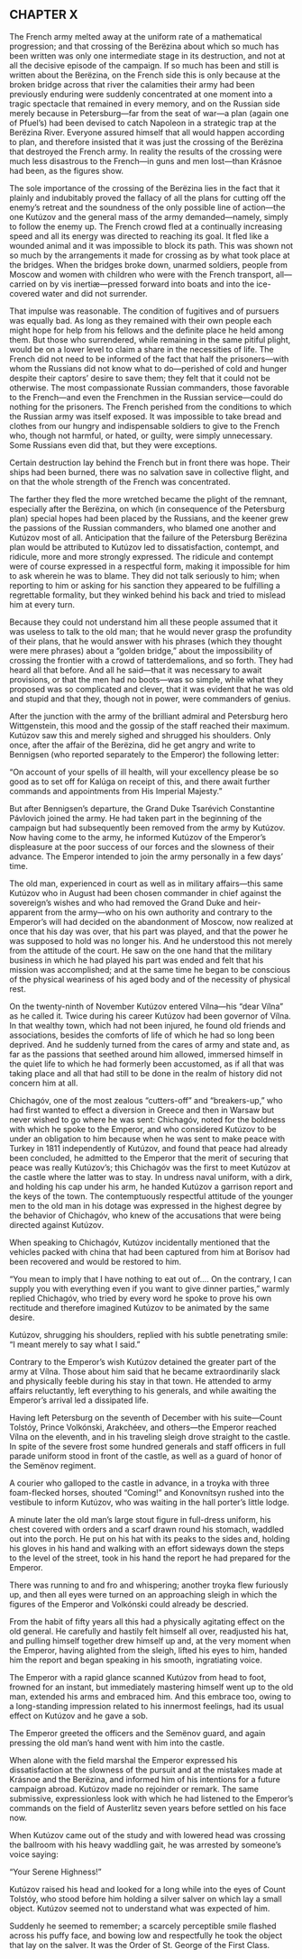 ## CHAPTER X

The French army melted away at the uniform rate of a mathematical
progression; and that crossing of the Berëzina about which so much has
been written was only one intermediate stage in its destruction, and
not at all the decisive episode of the campaign. If so much has been
and still is written about the Berëzina, on the French side this is only
because at the broken bridge across that river the calamities their army
had been previously enduring were suddenly concentrated at one moment
into a tragic spectacle that remained in every memory, and on the
Russian side merely because in Petersburg—far from the seat of war—a
plan (again one of Pfuel’s) had been devised to catch Napoleon in a
strategic trap at the Berëzina River. Everyone assured himself that all
would happen according to plan, and therefore insisted that it was just
the crossing of the Berëzina that destroyed the French army. In reality
the results of the crossing were much less disastrous to the French—in
guns and men lost—than Krásnoe had been, as the figures show.

The sole importance of the crossing of the Berëzina lies in the fact
that it plainly and indubitably proved the fallacy of all the plans for
cutting off the enemy’s retreat and the soundness of the only possible
line of action—the one Kutúzov and the general mass of the army
demanded—namely, simply to follow the enemy up. The French crowd fled
at a continually increasing speed and all its energy was directed to
reaching its goal. It fled like a wounded animal and it was impossible
to block its path. This was shown not so much by the arrangements it
made for crossing as by what took place at the bridges. When the bridges
broke down, unarmed soldiers, people from Moscow and women with
children who were with the French transport, all—carried on by vis
inertiæ—pressed forward into boats and into the ice-covered water and
did not surrender.

That impulse was reasonable. The condition of fugitives and of pursuers
was equally bad. As long as they remained with their own people each
might hope for help from his fellows and the definite place he held
among them. But those who surrendered, while remaining in the same
pitiful plight, would be on a lower level to claim a share in the
necessities of life. The French did not need to be informed of the fact
that half the prisoners—with whom the Russians did not know what to
do—perished of cold and hunger despite their captors’ desire to save
them; they felt that it could not be otherwise. The most compassionate
Russian commanders, those favorable to the French—and even the Frenchmen
in the Russian service—could do nothing for the prisoners. The French
perished from the conditions to which the Russian army was itself
exposed. It was impossible to take bread and clothes from our hungry and
indispensable soldiers to give to the French who, though not harmful, or
hated, or guilty, were simply unnecessary. Some Russians even did that,
but they were exceptions.

Certain destruction lay behind the French but in front there was hope.
Their ships had been burned, there was no salvation save in collective
flight, and on that the whole strength of the French was concentrated.

The farther they fled the more wretched became the plight of the
remnant, especially after the Berëzina, on which (in consequence of the
Petersburg plan) special hopes had been placed by the Russians, and
the keener grew the passions of the Russian commanders, who blamed one
another and Kutúzov most of all. Anticipation that the failure of
the Petersburg Berëzina plan would be attributed to Kutúzov led
to dissatisfaction, contempt, and ridicule, more and more strongly
expressed. The ridicule and contempt were of course expressed in a
respectful form, making it impossible for him to ask wherein he was
to blame. They did not talk seriously to him; when reporting to him or
asking for his sanction they appeared to be fulfilling a regrettable
formality, but they winked behind his back and tried to mislead him at
every turn.

Because they could not understand him all these people assumed that
it was useless to talk to the old man; that he would never grasp the
profundity of their plans, that he would answer with his phrases (which
they thought were mere phrases) about a “golden bridge,” about the
impossibility of crossing the frontier with a crowd of tatterdemalions,
and so forth. They had heard all that before. And all he said—that it
was necessary to await provisions, or that the men had no boots—was so
simple, while what they proposed was so complicated and clever, that
it was evident that he was old and stupid and that they, though not in
power, were commanders of genius.

After the junction with the army of the brilliant admiral and Petersburg
hero Wittgenstein, this mood and the gossip of the staff reached their
maximum. Kutúzov saw this and merely sighed and shrugged his shoulders.
Only once, after the affair of the Berëzina, did he get angry and write
to Bennigsen (who reported separately to the Emperor) the following
letter:

“On account of your spells of ill health, will your excellency please
be so good as to set off for Kalúga on receipt of this, and there await
further commands and appointments from His Imperial Majesty.”

But after Bennigsen’s departure, the Grand Duke Tsarévich Constantine
Pávlovich joined the army. He had taken part in the beginning of the
campaign but had subsequently been removed from the army by Kutúzov.
Now having come to the army, he informed Kutúzov of the Emperor’s
displeasure at the poor success of our forces and the slowness of their
advance. The Emperor intended to join the army personally in a few days’
time.

The old man, experienced in court as well as in military affairs—this
same Kutúzov who in August had been chosen commander in chief
against the sovereign’s wishes and who had removed the Grand Duke and
heir-apparent from the army—who on his own authority and contrary to the
Emperor’s will had decided on the abandonment of Moscow, now realized at
once that his day was over, that his part was played, and that the power
he was supposed to hold was no longer his. And he understood this not
merely from the attitude of the court. He saw on the one hand that the
military business in which he had played his part was ended and felt
that his mission was accomplished; and at the same time he began to
be conscious of the physical weariness of his aged body and of the
necessity of physical rest.

On the twenty-ninth of November Kutúzov entered Vílna—his “dear Vílna”
as he called it. Twice during his career Kutúzov had been governor of
Vílna. In that wealthy town, which had not been injured, he found old
friends and associations, besides the comforts of life of which he had
so long been deprived. And he suddenly turned from the cares of army
and state and, as far as the passions that seethed around him allowed,
immersed himself in the quiet life to which he had formerly been
accustomed, as if all that was taking place and all that had still to be
done in the realm of history did not concern him at all.

Chichagóv, one of the most zealous “cutters-off” and “breakers-up,” who
had first wanted to effect a diversion in Greece and then in Warsaw but
never wished to go where he was sent: Chichagóv, noted for the boldness
with which he spoke to the Emperor, and who considered Kutúzov to be
under an obligation to him because when he was sent to make peace
with Turkey in 1811 independently of Kutúzov, and found that peace had
already been concluded, he admitted to the Emperor that the merit of
securing that peace was really Kutúzov’s; this Chichagóv was the first
to meet Kutúzov at the castle where the latter was to stay. In undress
naval uniform, with a dirk, and holding his cap under his arm, he handed
Kutúzov a garrison report and the keys of the town. The contemptuously
respectful attitude of the younger men to the old man in his dotage was
expressed in the highest degree by the behavior of Chichagóv, who knew
of the accusations that were being directed against Kutúzov.

When speaking to Chichagóv, Kutúzov incidentally mentioned that the
vehicles packed with china that had been captured from him at Borísov
had been recovered and would be restored to him.

“You mean to imply that I have nothing to eat out of.... On the
contrary, I can supply you with everything even if you want to give
dinner parties,” warmly replied Chichagóv, who tried by every word he
spoke to prove his own rectitude and therefore imagined Kutúzov to be
animated by the same desire.

Kutúzov, shrugging his shoulders, replied with his subtle penetrating
smile: “I meant merely to say what I said.”

Contrary to the Emperor’s wish Kutúzov detained the greater part of the
army at Vílna. Those about him said that he became extraordinarily slack
and physically feeble during his stay in that town. He attended to army
affairs reluctantly, left everything to his generals, and while awaiting
the Emperor’s arrival led a dissipated life.

Having left Petersburg on the seventh of December with his suite—Count
Tolstóy, Prince Volkónski, Arakchéev, and others—the Emperor reached
Vílna on the eleventh, and in his traveling sleigh drove straight to
the castle. In spite of the severe frost some hundred generals and staff
officers in full parade uniform stood in front of the castle, as well as
a guard of honor of the Semënov regiment.

A courier who galloped to the castle in advance, in a troyka with three
foam-flecked horses, shouted “Coming!” and Konovnítsyn rushed into the
vestibule to inform Kutúzov, who was waiting in the hall porter’s little
lodge.

A minute later the old man’s large stout figure in full-dress uniform,
his chest covered with orders and a scarf drawn round his stomach,
waddled out into the porch. He put on his hat with its peaks to the
sides and, holding his gloves in his hand and walking with an effort
sideways down the steps to the level of the street, took in his hand the
report he had prepared for the Emperor.

There was running to and fro and whispering; another troyka flew
furiously up, and then all eyes were turned on an approaching sleigh
in which the figures of the Emperor and Volkónski could already be
descried.

From the habit of fifty years all this had a physically agitating effect
on the old general. He carefully and hastily felt himself all over,
readjusted his hat, and pulling himself together drew himself up and,
at the very moment when the Emperor, having alighted from the sleigh,
lifted his eyes to him, handed him the report and began speaking in his
smooth, ingratiating voice.

The Emperor with a rapid glance scanned Kutúzov from head to foot,
frowned for an instant, but immediately mastering himself went up to the
old man, extended his arms and embraced him. And this embrace too, owing
to a long-standing impression related to his innermost feelings, had its
usual effect on Kutúzov and he gave a sob.

The Emperor greeted the officers and the Semënov guard, and again
pressing the old man’s hand went with him into the castle.

When alone with the field marshal the Emperor expressed his
dissatisfaction at the slowness of the pursuit and at the mistakes made
at Krásnoe and the Berëzina, and informed him of his intentions for a
future campaign abroad. Kutúzov made no rejoinder or remark. The same
submissive, expressionless look with which he had listened to the
Emperor’s commands on the field of Austerlitz seven years before settled
on his face now.

When Kutúzov came out of the study and with lowered head was crossing
the ballroom with his heavy waddling gait, he was arrested by someone’s
voice saying:

“Your Serene Highness!”

Kutúzov raised his head and looked for a long while into the eyes of
Count Tolstóy, who stood before him holding a silver salver on which lay
a small object. Kutúzov seemed not to understand what was expected of
him.

Suddenly he seemed to remember; a scarcely perceptible smile flashed
across his puffy face, and bowing low and respectfully he took the
object that lay on the salver. It was the Order of St. George of the
First Class.





